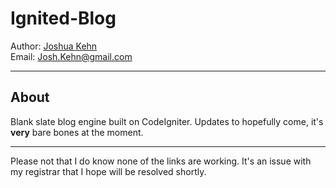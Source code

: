 # Ignited-Blog
Author: [Joshua Kehn](http://joshuakehn.com)<br />
Email: Josh.Kehn@gmail.com

***

## About
Blank slate blog engine built on CodeIgniter. Updates to hopefully come, it's **very** bare bones at the moment.

***

Please not that I do know none of the links are working. It's an issue with my registrar that I hope will be resolved shortly.

